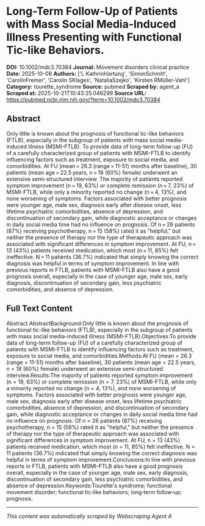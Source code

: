 # Long-Term Follow-Up of Patients with Mass Social Media-Induced Illness Presenting with Functional Tic-like Behaviors.

**DOI:** 10.1002/mdc3.70384
**Journal:** Movement disorders clinical practice
**Date:** 2025-10-08
**Authors:** ['L KathrinHartung', 'SimonSchmitt', 'CarolinFremer', 'Carolin SKlages', 'NataliaSzejko', 'Kirsten RMüller-Vahl']
**Category:** tourette_syndrome
**Source:** pubmed
**Scraped by:** agent_a
**Scraped at:** 2025-10-21T10:43:25.046299
**Source URL:** https://pubmed.ncbi.nlm.nih.gov/?term=10.1002/mdc3.70384

## Abstract

Only little is known about the prognosis of functional tic-like behaviors (FTLB), especially in the subgroup of patients with mass social media-induced illness (MSMI-FTLB).
To provide data of long-term follow-up (FU) of a carefully characterized group of patients with MSMI-FTLB to identify influencing factors such as treatment, exposure to social media, and comorbidities.
At FU (mean = 26.3 (range = 11-51) months after baseline), 30 patients (mean age = 22.5 years, n = 18 (60%) female) underwent an extensive semi-structured interview.
The majority of patients reported symptom improvement (n = 19, 63%) or complete remission (n = 7, 23%) of MSMI-FTLB, while only a minority reported no change (n = 4, 13%), and none worsening of symptoms. Factors associated with better prognosis were younger age, male sex, diagnosis early after disease onset, less lifetime psychiatric comorbidities, absence of depression, and discontinuation of secondary gain, while diagnostic acceptance or changes in daily social media time had no influence on prognosis. Of n = 26 patients (87%) receiving psychotherapy, n = 15 (58%) rated it as "helpful," but neither the presence of therapy nor the type of therapeutic approach was associated with significant differences in symptom improvement. At FU, n = 13 (43%) patients received medication, which most (n = 11, 85%) felt ineffective. N = 11 patients (36.7%) indicated that simply knowing the correct diagnosis was helpful in terms of symptom improvement.
In line with previous reports in FTLB, patients with MSMI-FTLB also have a good prognosis overall, especially in the case of younger age, male sex, early diagnosis, discontinuation of secondary gain, less psychiatric comorbidities, and absence of depression.

## Full Text Content

Abstract AbstractBackground:Only little is known about the prognosis of functional tic-like behaviors (FTLB), especially in the subgroup of patients with mass social media-induced illness (MSMI-FTLB).Objectives:To provide data of long-term follow-up (FU) of a carefully characterized group of patients with MSMI-FTLB to identify influencing factors such as treatment, exposure to social media, and comorbidities.Methods:At FU (mean = 26.3 (range = 11-51) months after baseline), 30 patients (mean age = 22.5 years, n = 18 (60%) female) underwent an extensive semi-structured interview.Results:The majority of patients reported symptom improvement (n = 19, 63%) or complete remission (n = 7, 23%) of MSMI-FTLB, while only a minority reported no change (n = 4, 13%), and none worsening of symptoms. Factors associated with better prognosis were younger age, male sex, diagnosis early after disease onset, less lifetime psychiatric comorbidities, absence of depression, and discontinuation of secondary gain, while diagnostic acceptance or changes in daily social media time had no influence on prognosis. Of n = 26 patients (87%) receiving psychotherapy, n = 15 (58%) rated it as "helpful," but neither the presence of therapy nor the type of therapeutic approach was associated with significant differences in symptom improvement. At FU, n = 13 (43%) patients received medication, which most (n = 11, 85%) felt ineffective. N = 11 patients (36.7%) indicated that simply knowing the correct diagnosis was helpful in terms of symptom improvement.Conclusions:In line with previous reports in FTLB, patients with MSMI-FTLB also have a good prognosis overall, especially in the case of younger age, male sex, early diagnosis, discontinuation of secondary gain, less psychiatric comorbidities, and absence of depression.Keywords:Tourette's syndrome; functional movement disorder; functional tic‐like behaviors; long‐term follow‐up; prognosis.

---
*This content was automatically scraped by Webscraping Agent A*
